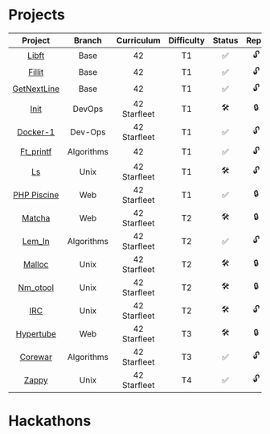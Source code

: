 
# Projects
|Project|Branch|Curriculum|Difficulty|Status|Repo
|:-:|:-:|:-:|:-:|:-:|:-:
|[Libft](https://github.com/psprawka/Libft)|Base|42|T1|:white_check_mark:|:unlock:|
|[Fillit](https://github.com/psprawka/Fillit)|Base|42|T1|:white_check_mark:|:unlock:|
|[GetNextLine](https://github.com/psprawka/GetNextLine)|Base|42|T1|:white_check_mark:|:unlock:|
|[Init](https://github.com/psprawka/init)|DevOps|42 Starfleet|T1|:hammer_and_wrench:|:lock:|
|[Docker-1](https://github.com/psprawka/docker-1)|Dev-Ops|42 Starfleet|T1|:white_check_mark:|:unlock:|
|[Ft_printf](https://github.com/psprawka/ft_printf)|Algorithms|42|T1|:white_check_mark:|:unlock:|
|[Ls](https://github.com/psprawka/ft_ls)|Unix|42 Starfleet|T1|:hammer_and_wrench:|:unlock:|
|[PHP Piscine](https://github.com/psprawka/Php_piscine)|Web|42 Starfleet|T1|:white_check_mark:|:lock:| 
|[Matcha](https://github.com/psprawka/Matcha)|Web|42 Starfleet|T2|:hammer_and_wrench:|:lock:|
|[Lem_In](https://github.com/psprawka/Lem_in)|Algorithms|42 Starfleet|T2|:white_check_mark:|:unlock:| 
|[Malloc](https://github.com/psprawka/ft_malloc)|Unix|42 Starfleet|T2|:hammer_and_wrench:|:lock:|
|[Nm_otool](https://github.com/psprawka/nm-otool)|Unix|42 Starfleet|T2|:hammer_and_wrench:|:lock:|
|[IRC](https://github.com/psprawka/IRC)|Unix|42 Starfleet|T2|:hammer_and_wrench:|:unlock:|
|[Hypertube](https://github.com/psprawka/Hypertube)|Web|42 Starfleet|T3|:hammer_and_wrench:|:lock:| 
|[Corewar](https://github.com/psprawka/corewar)|Algorithms|42 Starfleet|T3|:white_check_mark:|:unlock:| 
|[Zappy](https://github.com/psprawka/Zappy)|Unix|42 Starfleet|T4|:white_check_mark:|:unlock:|

# Hackathons
